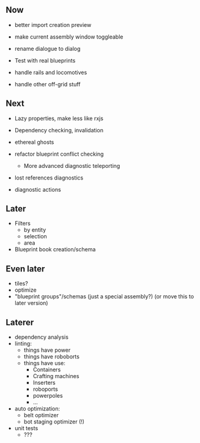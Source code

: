 ## Now

- better import creation preview
- make current assembly window toggleable

- rename dialogue to dialog

- Test with real blueprints


- handle rails and locomotives
- handle other off-grid stuff

## Next

- Lazy properties, make less like rxjs
- Dependency checking, invalidation

- ethereal ghosts
- refactor blueprint conflict checking
    - More advanced diagnostic teleporting

- lost references diagnostics
- diagnostic actions

## Later

- Filters
    - by entity
    - selection
    - area
- Blueprint book creation/schema

## Even later

- tiles?
- optimize
- "blueprint groups"/schemas (just a special assembly?) (or move this to later version)

## Laterer

- dependency analysis
- linting:
    - things have power
    - things have roboborts
    - things have use:
        - Containers
        - Crafting machines
        - Inserters
        - roboports
        - powerpoles
        - ...
- auto optimization:
    - belt optimizer
    - bot staging optimizer (!)
- unit tests
    - ???

